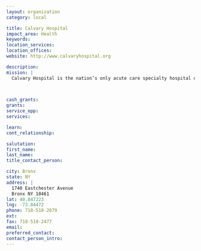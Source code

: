 ```yaml
---
layout: organization
category: local

title: Calvary Hospital
impact_area: Health
keywords: 
location_services: 
location_offices: 
website: http://www.calvaryhospital.org

description: 
mission: |
  Calvary Hospital is the nation’s only acute care specialty hospital devoted to the palliative care of adult patients with advanced cancer.

  

cash_grants: 
grants: 
service_opp: 
services: 

learn: 
cont_relationship: 

salutation: 
first_name: 
last_name: 
title_contact_person: 

city: Bronx
state: NY
address: |
  1740 Eastchester Avenue     
  Bronx NY 10461
lat: 40.847223
lng: -73.84472
phone: 718-518-2079
ext: 
fax: 718-518-2477
email: 
preferred_contact: 
contact_person_intro: 
---
```


